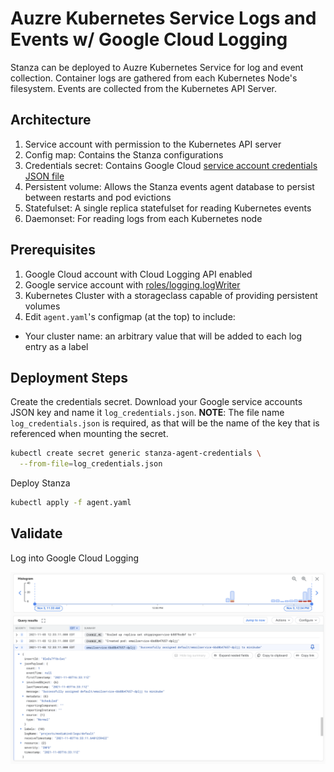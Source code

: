 # Auzre Kubernetes Service Logs and Events w/ Google Cloud Logging

Stanza can be deployed to Auzre Kubernetes Service for log and event collection. Container logs
are gathered from each Kubernetes Node's filesystem. Events are collected from the Kubernetes
API Server.

## Architecture

1. Service account with permission to the Kubernetes API server
2. Config map: Contains the Stanza configurations
3. Credentials secret: Contains Google Cloud [service account credentials JSON file](https://cloud.google.com/docs/authentication/getting-started)
4. Persistent volume: Allows the Stanza events agent database to persist between restarts and pod evictions
5. Statefulset: A single replica statefulset for reading Kubernetes events
6. Daemonset: For reading logs from each Kubernetes node

## Prerequisites

1. Google Cloud account with Cloud Logging API enabled
2. Google service account with [roles/logging.logWriter](https://cloud.google.com/logging/docs/access-control)
3. Kubernetes Cluster with a storageclass capable of providing persistent volumes
4. Edit `agent.yaml`'s configmap (at the top) to include:
  - Your cluster name: an arbitrary value that will be added to each log entry as a label

## Deployment Steps

Create the credentials secret. Download your Google service accounts JSON key and name it `log_credentials.json`.
**NOTE**: The file name `log_credentials.json` is required, as that will be the name of the key that is referenced 
when mounting the secret.
```bash
kubectl create secret generic stanza-agent-credentials \
  --from-file=log_credentials.json
```

Deploy Stanza
```bash
kubectl apply -f agent.yaml
```

## Validate

Log into Google Cloud Logging

![Events](./assets/entries.png)
